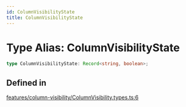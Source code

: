 ```yaml
---
id: ColumnVisibilityState
title: ColumnVisibilityState
---
```


# Type Alias: ColumnVisibilityState

```ts
type ColumnVisibilityState: Record<string, boolean>;
```

## Defined in

[features/column-visibility/ColumnVisibility.types.ts:6](https://github.com/TanStack/table/blob/main/packages/table-core/src/features/column-visibility/ColumnVisibility.types.ts#L6)
